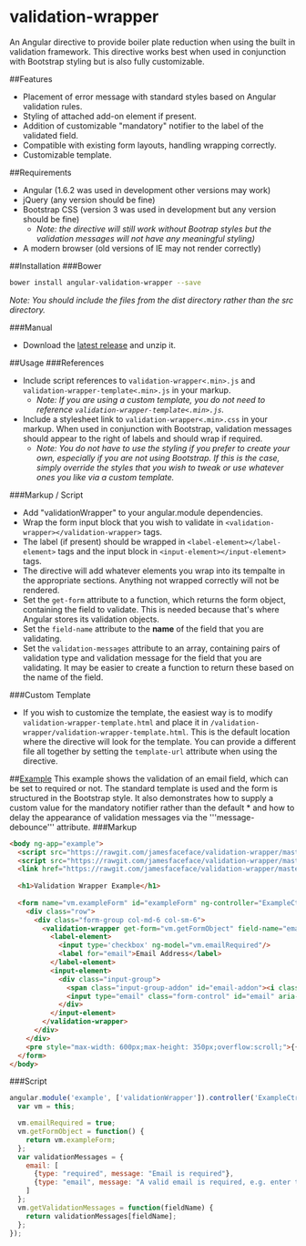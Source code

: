 # validation-wrapper
An Angular directive to provide boiler plate reduction when using the built in validation framework. This directive works best when used in conjunction with Bootstrap styling but is also fully customizable.

##Features
- Placement of error message with standard styles based on Angular validation rules.
- Styling of attached add-on element if present.
- Addition of customizable "mandatory" notifier to the label of the validated field.
- Compatible with existing form layouts, handling wrapping correctly.
- Customizable template.

##Requirements
- Angular (1.6.2 was used in development other versions may work)
- jQuery (any version should be fine)
- Bootstrap CSS (version 3 was used in development but any version should be fine)
  - *Note: the directive will still work without Bootrap styles but the validation messages will not have any meaningful styling)*
- A modern browser (old versions of IE may not render correctly)

##Installation
###Bower
```sh
bower install angular-validation-wrapper --save
```
*Note: You should include the files from the dist directory rather than the src directory.*

###Manual
- Download the [latest release](https://github.com/jamesfaceface/validation-wrapper/releases/latest) and unzip it.

##Usage
###References
- Include script references to ```validation-wrapper<.min>.js``` and ```validation-wrapper-template<.min>.js``` in your markup.
  - *Note: If you are using a custom template, you do not need to reference ```validation-wrapper-template<.min>.js```.*
- Include a stylesheet link to ```validation-wrapper<.min>.css``` in your markup. When used in conjunction with Bootstrap, validation messages should appear to the right of labels and should wrap if required.
  - *Note: You do not have to use the styling if you prefer to create your own, especially if you are not using Bootstrap. If this is the case, simply override the styles that you wish to tweak or use whatever ones you like via a custom template.*

###Markup / Script
- Add "validationWrapper" to your angular.module dependencies.
- Wrap the form input block that you wish to validate in ```<validation-wrapper></validation-wrapper>``` tags.
- The label (if present) should be wrapped in ```<label-element></label-element>``` tags and the input block in ```<input-element></input-element>``` tags.
- The directive will add whatever elements you wrap into its tempalte in the appropriate sections. Anything not wrapped correctly will not be rendered.
- Set the ```get-form``` attribute to a function, which returns the form object, containing the field to validate. This is needed because that's where Angular stores its validation objects.
- Set the ```field-name``` attribute to the __name__ of the field that you are validating.
- Set the ```validation-messages``` attribute to an array, containing pairs of validation type and validation message for the field that you are validating. It may be easier to create a function to return these based on the name of the field.

###Custom Template
- If you wish to customize the template, the easiest way is to modify ```validation-wrapper-template.html``` and place it in ```/validation-wrapper/validation-wrapper-template.html```. This is the default location where the directive will look for the template. You can provide a different file all together by setting the ```template-url``` attribute when using the directive.

##[Example](https://plnkr.co/edit/Gdn03e?p=preview)
This example shows the validation of an email field, which can be set to required or not. The standard template is used and the form is structured in the Bootstrap style. It also demonstrates how to supply a custom value for the mandatory notifier rather than the default * and how to delay the appearance of validation messages via the '''message-debounce''' attribute.
###Markup
```html
<body ng-app="example">
  <script src="https://rawgit.com/jamesfaceface/validation-wrapper/master/dist/validation-wrapper.min.js"></script>
  <script src="https://rawgit.com/jamesfaceface/validation-wrapper/master/dist/validation-wrapper-template.min.js"></script>
  <link href="https://rawgit.com/jamesfaceface/validation-wrapper/master/dist/validation-wrapper.min.css" rel="stylesheet">
  
  <h1>Validation Wrapper Example</h1>
  
  <form name="vm.exampleForm" id="exampleForm" ng-controller="ExampleCtrl as vm">
    <div class="row">
      <div class="form-group col-md-6 col-sm-6">
        <validation-wrapper get-form="vm.getFormObject" field-name="email" validation-messages="vm.getValidationMessages('email')" mandatory-notifier="' (required)'" message-debounce="1000">
          <label-element>
            <input type='checkbox' ng-model="vm.emailRequired"/>
            <label for="email">Email Address</label>
          </label-element>
          <input-element>
            <div class="input-group">
              <span class="input-group-addon" id="email-addon"><i class="fa fa-info"></i></span>
              <input type="email" class="form-control" id="email" aria-describedby="email-addon" ng-model="vm.email" name="email" ng-required="vm.emailRequired">
            </div>
          </input-element>
        </validation-wrapper>
      </div>
    </div>
    <pre style="max-width: 600px;max-height: 350px;overflow:scroll;">{{vm | json}}</pre>
  </form>
</body>
```
###Script
```javascript
angular.module('example', ['validationWrapper']).controller('ExampleCtrl', function($scope) {
  var vm = this;

  vm.emailRequired = true;
  vm.getFormObject = function() {
    return vm.exampleForm;
  };
  var validationMessages = {
    email: [
      {type: "required", message: "Email is required"},
      {type: "email", message: "A valid email is required, e.g. enter the email as myname@mycompany.com"}
    ]
  };
  vm.getValidationMessages = function(fieldName) {
    return validationMessages[fieldName];
  };
});
```
